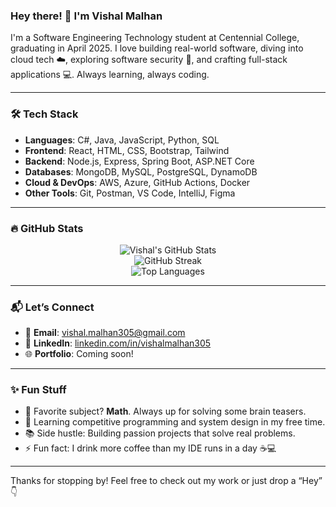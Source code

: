 ### Hey there! 👋 I'm Vishal Malhan

I'm a Software Engineering Technology student at Centennial College, graduating in April 2025. I love building real-world software, diving into cloud tech ☁️, exploring software security 🔐, and crafting full-stack applications 💻. Always learning, always coding.

---

### 🛠️ Tech Stack

- **Languages**: C#, Java, JavaScript, Python, SQL  
- **Frontend**: React, HTML, CSS, Bootstrap, Tailwind  
- **Backend**: Node.js, Express, Spring Boot, ASP.NET Core  
- **Databases**: MongoDB, MySQL, PostgreSQL, DynamoDB  
- **Cloud & DevOps**: AWS, Azure, GitHub Actions, Docker  
- **Other Tools**: Git, Postman, VS Code, IntelliJ, Figma  

---

### 🔥 GitHub Stats

<p align="center">
  <img src="https://github-readme-stats.vercel.app/api?username=vishalmalhan305&show_icons=true&theme=radical" alt="Vishal's GitHub Stats" />
  <br/>
  <img src="https://github-readme-streak-stats.herokuapp.com/?user=vishalmalhan305&theme=radical" alt="GitHub Streak" />
  <br/>
  <img src="https://github-readme-stats.vercel.app/api/top-langs/?username=vishalmalhan305&layout=compact&theme=radical" alt="Top Languages" />
</p>

---


### 📬 Let’s Connect

- 📧 **Email**: [vishal.malhan305@gmail.com](mailto:vishal.malhan305@gmail.com)  
- 💼 **LinkedIn**: [linkedin.com/in/vishalmalhan305](https://www.linkedin.com/in/vishal-malhan-21b174213/)  
- 🌐 **Portfolio**: Coming soon!

---

### ✨ Fun Stuff

- 🧠 Favorite subject? **Math**. Always up for solving some brain teasers.
- 💬 Learning competitive programming and system design in my free time.
- 📚 Side hustle: Building passion projects that solve real problems.
- ⚡ Fun fact: I drink more coffee than my IDE runs in a day ☕💻

---

Thanks for stopping by! Feel free to check out my work or just drop a “Hey” 👇

